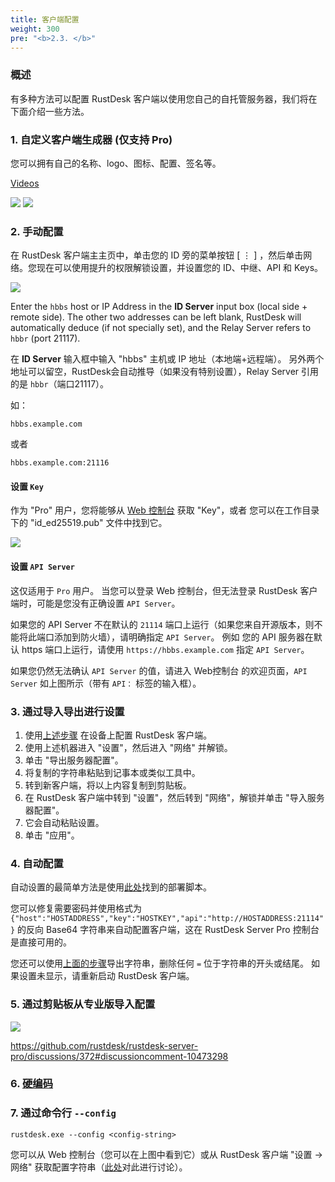 ```yaml
---
title: 客户端配置
weight: 300
pre: "<b>2.3. </b>"
---
```


### 概述

有多种方法可以配置 RustDesk 客户端以使用您自己的自托管服务器，我们将在下面介绍一些方法。

### 1. 自定义客户端生成器 (仅支持 Pro)

您可以拥有自己的名称、logo、图标、配置、签名等。

[Videos](https://twitter.com/rustdesk/status/1769171628426944539)

![](images/custom-client-qs.png)
![](images/web_console_custom_client_config.jpeg)


### 2. 手动配置

在 RustDesk 客户端主主页中，单击您的 ID 旁的菜单按钮 [ &#8942; ] ，然后单击网络。您现在可以使用提升的权限解锁设置，并设置您的 ID、中继、API 和 Keys。

![](/docs/en/self-host/client-configuration/images/network-config.png)

Enter the `hbbs` host or IP Address in the **ID Server** input box (local side + remote side). The other two addresses can be left blank, RustDesk will automatically deduce (if not specially set), and the Relay Server refers to `hbbr` (port 21117).

在 **ID Server** 输入框中输入 "hbbs" 主机或 IP 地址（本地端+远程端）。
另外两个地址可以留空，RustDesk会自动推导（如果没有特别设置），Relay Server 引用的是 `hbbr`（端口21117）。

如：

```nolang
hbbs.example.com
```

或者

```nolang
hbbs.example.com:21116
```

#### 设置 `Key`

作为 "Pro" 用户，您将能够从 [Web 控制台](https://rustdesk.com/docs/en/self-host/rustdesk-server-pro/console/) 获取 "Key"，或者 您可以在工作目录下的 "id_ed25519.pub" 文件中找到它。

![](/docs/en/self-host/rustdesk-server-pro/console/images/console-home.png?v2)

#### 设置 `API Server`

这仅适用于 `Pro` 用户。 当您可以登录 Web 控制台，但无法登录 RustDesk 客户端时，可能是您没有正确设置 `API Server`。

如果您的 API Server 不在默认的 `21114` 端口上运行（如果您来自开源版本，则不能将此端口添加到防火墙），请明确指定 `API Server`。
例如 您的 API 服务器在默认 https 端口上运行，请使用 `https://hbbs.example.com` 指定 `API Server`。

如果您仍然无法确认 `API Server` 的值，请进入 Web控制台 的欢迎页面，`API Server` 如上图所示（带有 `API：` 标签的输入框）。

### 3. 通过导入导出进行设置

1. 使用[上述步骤](https://rustdesk.com/docs/en/self-host/client-configuration/#manual-config) 在设备上配置 RustDesk 客户端。
2. 使用上述机器进入 "设置"，然后进入 "网络" 并解锁。
3. 单击 "导出服务器配置"。
4. 将复制的字符串粘贴到记事本或类似工具中。
5. 转到新客户端，将以上内容复制到剪贴板。
6. 在 RustDesk 客户端中转到 "设置"，然后转到 "网络"，解锁并单击 "导入服务器配置"。
7. 它会自动粘贴设置。
8. 单击 "应用"。

### 4. 自动配置

自动设置的最简单方法是使用[此处](https://rustdesk.com/docs/en/self-host/client-deployment/)找到的部署脚本。

您可以修复需要密码并使用格式为 `{"host":"HOSTADDRESS","key":"HOSTKEY","api":"http://HOSTADDRESS:21114"}` 的反向 Base64 字符串来自动配置客户端，这在 RustDesk Server Pro 控制台是直接可用的。

您还可以使用[上面的步骤](https://rustdesk.com/docs/en/self-host/client-configuration/#setup-using-import-or-export)导出字符串，删除任何 `=` 位于字符串的开头或结尾。 如果设置未显示，请重新启动 RustDesk 客户端。

### 5. 通过剪贴板从专业版导入配置

![](/docs/en/self-host/rustdesk-server-pro/console/images/console-home.png?v2)

https://github.com/rustdesk/rustdesk-server-pro/discussions/372#discussioncomment-10473298

### 6. [硬编码](https://rustdesk.com/docs/en/self-host/client-configuration/hardcode-settings/)

### 7. 通过命令行 `--config`

`rustdesk.exe --config <config-string>`

您可以从 Web 控制台（您可以在上图中看到它）或从 RustDesk 客户端 "设置 → 网络" 获取配置字符串（[此处](https://github.com/rustdesk/rustdesk/discussions/7118)对此进行讨论）。
